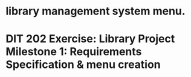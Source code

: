 # library management system menu.
# DIT 202 Exercise: Library Project Milestone 1: Requirements Specification & menu creation
